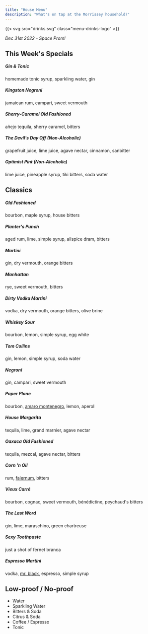 ```yaml
---
title: "House Menu"
description: "What's on tap at the Morrissey household?"
---
```


{{< svg src="drinks.svg" class="menu-drinks-logo" >}}

_Dec 31st 2022 - Space Prom!_

## This Week's Specials

##### Gin & Tonic

homemade tonic syrup, sparkling water, gin

##### Kingston Negroni

jamaican rum, campari, sweet vermouth

##### Sherry-Caramel Old Fashioned

añejo tequila, sherry caramel, bitters

##### The Devil's Day Off (Non-Alcoholic)

grapefruit juice, lime juice, agave nectar, cinnamon, sanbitter

##### Optimist Pint (Non-Alcoholic)

lime juice, pineapple syrup, tiki bitters, soda water

## Classics

##### Old Fashioned

bourbon, maple syrup, house bitters

##### Planter's Punch

aged rum, lime, simple syrup, allspice dram, bitters

##### Martini

gin, dry vermouth, orange bitters

##### Manhattan

rye, sweet vermouth, bitters

##### Dirty Vodka Martini

vodka, dry vermouth, orange bitters, olive brine

##### Whiskey Sour

bourbon, lemon, simple syrup, egg white

##### Tom Collins

gin, lemon, simple syrup, soda water

##### Negroni

gin, campari, sweet vermouth

##### Paper Plane

bourbon, [amaro montenegro](https://www.amaromontenegro.com/en), lemon, aperol

##### House Margarita

tequila, lime, grand marnier, agave nectar

##### Oaxaca Old Fashioned

tequila, mezcal, agave nectar, bitters

##### Corn 'n Oil

rum, [falernum](https://alpenz.com/product-falernum.html), bitters

##### Vieux Carré

bourbon, cognac, sweet vermouth, bénédictine, peychaud's bitters

##### The Last Word

gin, lime, maraschino, green chartreuse

##### Sexy Toothpaste

just a shot of fernet branca

##### Espresso Martini

vodka, [mr. black](https://mrblack.co/us/), espresso, simple syrup

## Low-proof / No-proof

- Water
- Sparkling Water
- Bitters & Soda
- Citrus & Soda
- Coffee / Espresso
- Tonic
